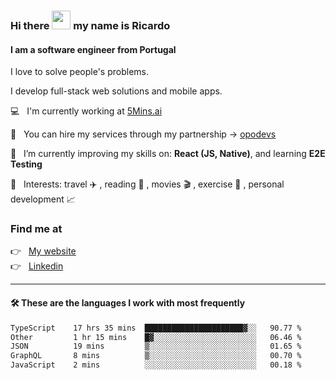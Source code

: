 ### Hi there <img src="https://raw.githubusercontent.com/iampavangandhi/iampavangandhi/master/gifs/Hi.gif" width="30"> my name is Ricardo
#### I am a software engineer from Portugal
I love to solve people's problems.

I develop full-stack web solutions and mobile apps.

💻  &nbsp; I'm currently working at <a href="https://5mins.ai/">5Mins.ai</a>

💼  &nbsp; You can hire my services through my partnership -> <a href="https://github.com/opodevs">opodevs</a>

🌱 &nbsp; I’m currently improving my skills on: **React (JS, Native)**, and learning **E2E Testing**

💙 &nbsp; Interests: travel ✈️ , reading 📖 , movies 🎬 , exercise 🏃 , personal development 📈

### Find me at

<p align="left">
  👉  &nbsp;
  <a href="https://ricardopbarbosa.com" target="_blank">
    My website
  </a>
  <br/>
  👉 &nbsp;
  <a href="https://www.linkedin.com/in/ricardopbarbosa" target="_blank">
    Linkedin
  </a>
</p>

<hr />

#### 🛠 These are the languages I work with most frequently
<!--START_SECTION:waka-->

```txt
TypeScript    17 hrs 35 mins  ██████████████████████▓░░   90.77 %
Other         1 hr 15 mins    █▓░░░░░░░░░░░░░░░░░░░░░░░   06.46 %
JSON          19 mins         ▒░░░░░░░░░░░░░░░░░░░░░░░░   01.65 %
GraphQL       8 mins          ▒░░░░░░░░░░░░░░░░░░░░░░░░   00.70 %
JavaScript    2 mins          ░░░░░░░░░░░░░░░░░░░░░░░░░   00.18 %
```

<!--END_SECTION:waka-->
